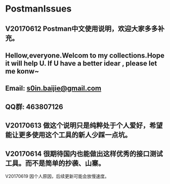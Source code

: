 # PostmanIssues
V20170612
Postman中文使用说明，欢迎大家多多补充。
----------------------------------------------------------------------------------------------------------------------
Hellow,everyone.Welcom to my collections.Hope it will help U. If U have a better idear , please let me konw~
----------------------------------------------------------------------------------------------------------------------
Email:  s0in.baijie@gmail.com
----------------------------------------------------------------------------------------------------------------------
QQ群: 463807126
----------------------------------------------------------------------------------------------------------------------
V20170613
做这个说明只是纯粹处于个人爱好，希望能让更多使用这个工具的新人少踩一点坑。
----------------------------------------------------------------------------------------------------------------------
V20170614
很期待国内也能做出这样优秀的接口测试工具。而不是简单的抄袭、山寨。
----------------------------------------------------------------------------------------------------------------------
V20170619
因个人原因，后续更新可能会放慢速度。